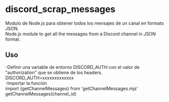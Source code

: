 # discord_scrap_messages
Modulo de Node.js para obtener todos los mensajes de un canal en formato JSON. <br/>
Node.js module to get all the messages from a Discord channel in JSON format.

## Uso
-Definir una variable de entorno DISCORD_AUTH con el valor de "authorization" que se obtiene de los headers. <br/>
DISCORD_AUTH=xxxxxxxxxxxxx<br/>
-Importar la función <br/>
import {getChannelMessages} from 'getChannelMessages.mjs' <br/>
getChannelMessages(channel_id)

